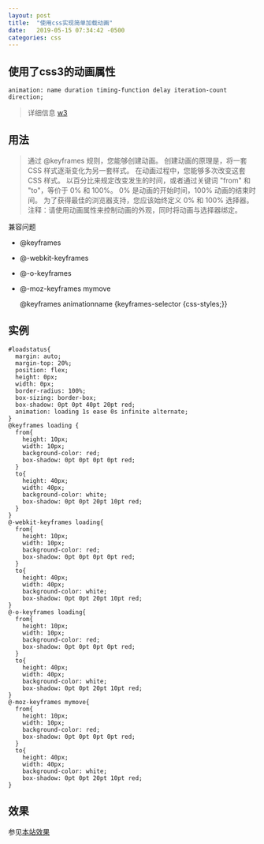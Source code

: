 ```yaml
---
layout: post
title:  "使用css实现简单加载动画"
date:   2019-05-15 07:34:42 -0500
categories: css
---
```

## 使用了css3的动画属性

    animation: name duration timing-function delay iteration-count direction;

>详细信息 [w3](http://www.w3school.com.cn/cssref/pr_animation.asp)


## 用法

>通过 @keyframes 规则，您能够创建动画。
>创建动画的原理是，将一套 CSS 样式逐渐变化为另一套样式。
>在动画过程中，您能够多次改变这套 CSS 样式。
>以百分比来规定改变发生的时间，或者通过关键词 "from" 和 "to"，等价于 0% 和 100%。
>0% 是动画的开始时间，100% 动画的结束时间。
>为了获得最佳的浏览器支持，您应该始终定义 0% 和 100% 选择器。
>注释：请使用动画属性来控制动画的外观，同时将动画与选择器绑定。

兼容问题
- @keyframes
- @-webkit-keyframes
- @-o-keyframes
- @-moz-keyframes mymove


    @keyframes animationname {keyframes-selector {css-styles;}}

## 实例

    #loadstatus{
      margin: auto;
      margin-top: 20%;
      position: flex;
      height: 0px;
      width: 0px;
      border-radius: 100%;
      box-sizing: border-box;
      box-shadow: 0pt 0pt 40pt 20pt red;
      animation: loading 1s ease 0s infinite alternate;
    }
    @keyframes loading {
      from{
        height: 10px;
        width: 10px;
        background-color: red;
        box-shadow: 0pt 0pt 0pt 0pt red;
      }
      to{
        height: 40px;
        width: 40px;
        background-color: white;
        box-shadow: 0pt 0pt 20pt 10pt red;
      }
    }
    @-webkit-keyframes loading{
      from{
        height: 10px;
        width: 10px;
        background-color: red;
        box-shadow: 0pt 0pt 0pt 0pt red;
      }
      to{
        height: 40px;
        width: 40px;
        background-color: white;
        box-shadow: 0pt 0pt 20pt 10pt red;
    }
    @-o-keyframes loading{
      from{
        height: 10px;
        width: 10px;
        background-color: red;
        box-shadow: 0pt 0pt 0pt 0pt red;
      }
      to{
        height: 40px;
        width: 40px;
        background-color: white;
        box-shadow: 0pt 0pt 20pt 10pt red;
    }
    @-moz-keyframes mymove{
      from{
        height: 10px;
        width: 10px;
        background-color: red;
        box-shadow: 0pt 0pt 0pt 0pt red;
      }
      to{
        height: 40px;
        width: 40px;
        background-color: white;
        box-shadow: 0pt 0pt 20pt 10pt red;
    }

## 效果

参见[本站效果](http://pystoyhouse.cn/toyhouse/billboardrewind)
